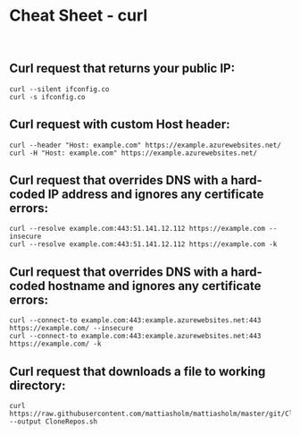 # Cheat Sheet - curl

<br>

## Curl request that returns your public IP:
```shell
curl --silent ifconfig.co
curl -s ifconfig.co
```

## Curl request with custom Host header:
```shell
curl --header "Host: example.com" https://example.azurewebsites.net/
curl -H "Host: example.com" https://example.azurewebsites.net/
```

## Curl request that overrides DNS with a hard-coded IP address and ignores any certificate errors:
```shell
curl --resolve example.com:443:51.141.12.112 https://example.com --insecure
curl --resolve example.com:443:51.141.12.112 https://example.com -k
```

## Curl request that overrides DNS with a hard-coded hostname and ignores any certificate errors:
```shell
curl --connect-to example.com:443:example.azurewebsites.net:443 https://example.com/ --insecure
curl --connect-to example.com:443:example.azurewebsites.net:443 https://example.com/ -k
```

## Curl request that downloads a file to working directory:
```shell
curl https://raw.githubusercontent.com/mattiasholm/mattiasholm/master/git/CloneRepos.sh --output CloneRepos.sh
```



<!---
Eventuellt ange placeholder argument <APA> istället för nuvarande exempel? Mer enhetligt med övriga READMEs!
OBS: Skapa tabell a la REGEX med alla standardväxlar!
-->
